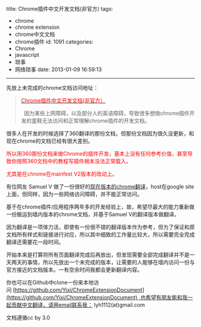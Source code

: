 title: Chrome插件中文开发文档(非官方)
tags:
  - chrome
  - chrome extension
  - chrome中文文档
  - chrome插件
id: 1091
categories:
  - Chrome
  - javascript
  - 琐事
  - 网络琐事
date: 2013-01-09 16:59:13
---

先放上未完成的chrome文档访问地址：
> <span style="color: #ff0000;">[<span style="color: #ff0000;">Chrome插件中文开发文档(非官方）</span>](http://chrome.liuyixi.com/)</span>> 
> 
> &nbsp;
因为某些上网障碍，以及部分人的英语障碍，导致很多想做chrome插件开发的童鞋无法访问和正常理解chrome插件的开发文档。

很多人在开发的时候选择了360翻译的那份文档，但那份文档因为很久没更新，和现在chrome的文档已经有很大差别。

<span style="color: #ff0000;">所以用360那份文档来做Chrome的插件开发，基本上没有任何参考价值，甚至导致你按照360文档中的教程写插件根本没法正常载入。</span>

<span style="color: #ff0000;">尤其是在chrome在mainfest V2版本的改动上。</span>

有位网友 Samuel V 做了一份很好的[现在版本的chrome翻译](https://sites.google.com/site/crxdoczh/)，host在google site上面，但同样，因为一些网络访问障碍，并不能正常访问。

基于在chrome插件/应用程序两年多的开发经验上，故，希望尽最大的能力重新做一份搬运到墙内版本的chrome文档，并基于Samuel V的翻译版本做翻译。

因为翻译是一项体力活，即使有一份很不错的翻译版本作为参考，但为了保证和原文档所有样式和链接进行对应，所以其中细致的工作量比较大，所以需要完全完成翻译还需要花一段时间。

开始本来是打算将所有页面翻译完成后再放出，但发现需要全部完成翻译并不是一天两天的事情，所以先放出一个未完成的版本，让需要的人能够在墙内访问一份与官方接近的文档版本。一有空余时间我都会更新翻译内容。

你也可以在Github中clone一份来本地访问 [https://github.com/Yixi/ChromeExtensionDocument](https://github.com/Yixi/ChromeExtensionDocument) ,也希望有朋友能和我一起贡献中文翻译，请用email联系我： lyh1112(at)gmail.com

文档遵循cc by 3.0